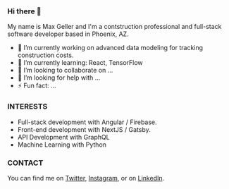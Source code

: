 ### Hi there 👋

My name is Max Geller and I'm a contstruction professional and full-stack software developer based in Phoenix, AZ.  


- 🔭 I’m currently working on advanced data modeling for tracking construction costs.
- 🌱 I’m currently learning: React, TensorFlow
- 👯 I’m looking to collaborate on ...
- 🤔 I’m looking for help with ...
- ⚡ Fun fact: ...


### INTERESTS
- Full-stack development with Angular / Firebase.
- Front-end development with NextJS / Gatsby.
- API Development with GraphQL
- Machine Learning with Python



### CONTACT
You can find me on [Twitter](https://twitter.com/Max_Geller), [Instagram](https://www.instagram.com/maxgeller), or on [LinkedIn](https://www.linkedin.com/in/maxgeller/).
